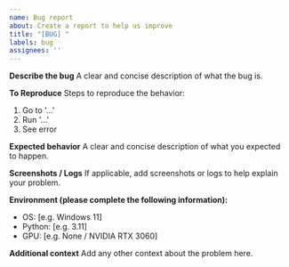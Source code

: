 ```yaml
---
name: Bug report
about: Create a report to help us improve
title: "[BUG] "
labels: bug
assignees: ''
---
```


**Describe the bug**
A clear and concise description of what the bug is.

**To Reproduce**
Steps to reproduce the behavior:
1. Go to '...'
2. Run '...'
3. See error

**Expected behavior**
A clear and concise description of what you expected to happen.

**Screenshots / Logs**
If applicable, add screenshots or logs to help explain your problem.

**Environment (please complete the following information):**
- OS: [e.g. Windows 11]
- Python: [e.g. 3.11]
- GPU: [e.g. None / NVIDIA RTX 3060]

**Additional context**
Add any other context about the problem here.

